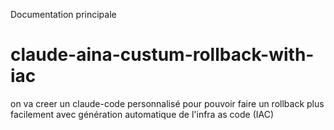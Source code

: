 Documentation principale

# claude-aina-custum-rollback-with-iac
on va creer un claude-code personnalisé pour pouvoir faire un rollback plus facilement avec génération automatique de l'infra as code (IAC)

